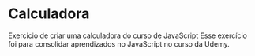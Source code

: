 # Calculadora 
 Exercicio de criar uma calculadora do curso de JavaScript
Esse exercício foi para consolidar aprendizados no JavaScript no curso da Udemy.
